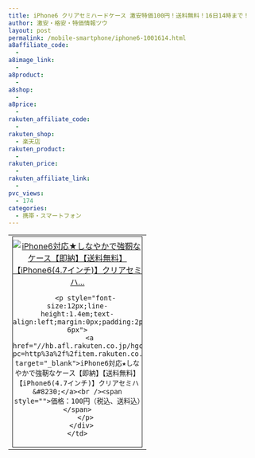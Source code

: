 ```yaml
---
title: iPhone6 クリアセミハードケース 激安特価100円！送料無料！16日14時まで！
author: 激安・格安・特価情報ツウ
layout: post
permalink: /mobile-smartphone/iphone6-1001614.html
a8affiliate_code:
  -
a8image_link:
  -
a8product:
  -
a8shop:
  -
a8price:
  -
rakuten_affiliate_code:
  -
rakuten_shop:
  - 楽天店
rakuten_product:
  -
rakuten_price:
  -
rakuten_affiliate_link:
  -
pvc_views:
  - 174
categories:
  - 携帯・スマートフォン
---
```

<table border="0" cellpadding="0" cellspacing="0">
  <tr>
    <td valign="top">
      <div style="border:1px solid;margin:0px;padding:6px 0px;width:260px;text-align:center;float:left">
        <a href="//hb.afl.rakuten.co.jp/hgc/1148b1be.29b8a6ed.1148b1bf.ea7a77a6/?pc=http%3a%2f%2fitem.rakuten.co.jp%2fkawa%2fczyssmp00044%2f%3fscid%3daf_link_tbl&m=http%3a%2f%2fm.rakuten.co.jp%2fkawa%2fi%2f10214215%2f" target="_blank"><img src="//hbb.afl.rakuten.co.jp/hgb/?pc=http%3a%2f%2fthumbnail.image.rakuten.co.jp%2f%400_mall%2fkawa%2fcabinet%2ff5%2fczyssmp00044.jpg%3f_ex%3d240x240&m=http%3a%2f%2fthumbnail.image.rakuten.co.jp%2f%400_mall%2fkawa%2fcabinet%2ff5%2fczyssmp00044.jpg" alt="iPhone6対応★しなやかで強靭なケース【即納】【送料無料】【iPhone6(4.7インチ)】クリアセミハ..." border="0" style="margin:0px;padding:0px" /></a>

        <p style="font-size:12px;line-height:1.4em;text-align:left;margin:0px;padding:2px 6px">
          <a href="//hb.afl.rakuten.co.jp/hgc/1148b1be.29b8a6ed.1148b1bf.ea7a77a6/?pc=http%3a%2f%2fitem.rakuten.co.jp%2fkawa%2fczyssmp00044%2f%3fscid%3daf_link_tbl&m=http%3a%2f%2fm.rakuten.co.jp%2fkawa%2fi%2f10214215%2f" target="_blank">iPhone6対応★しなやかで強靭なケース【即納】【送料無料】【iPhone6(4.7インチ)】クリアセミハ&#8230;</a><br /><span style="">価格：100円（税込、送料込）</span>
        </p>
      </div>
    </td>
  </tr>
</table>